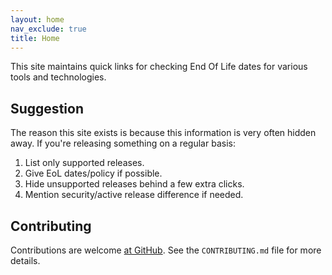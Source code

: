 ```yaml
---
layout: home
nav_exclude: true
title: Home
---
```


This site maintains quick links for checking End Of Life dates for various tools and technologies.

## Suggestion

The reason this site exists is because this information is very often hidden away. If you're releasing something on a regular basis:

1.  List only supported releases.
2.  Give EoL dates/policy if possible.
3.  Hide unsupported releases behind a few extra clicks.
4.  Mention security/active release difference if needed.

## Contributing

Contributions are welcome [at GitHub](https://github.com/endoflife-date/endoflife.date). See the `CONTRIBUTING.md` file for more details.

